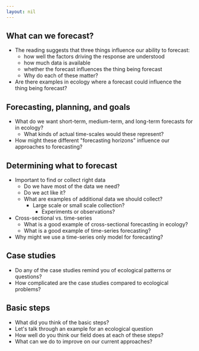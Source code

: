 ```yaml
---
layout: nil
---
```


## What can we forecast?

* The reading suggests that three things influence our ability to forecast:
    * how well the factors driving the response are understood
	* how much data is available
	* whether the forecast influences the thing being forecast
    * Why do each of these matter?
* Are there examples in ecology where a forecast could influence the thing being
  forecast?
  
## Forecasting, planning, and goals

* What do we want short-term, medium-term, and long-term forecasts for in
  ecology?
    * What kinds of actual time-scales would these represent?
* How might these different "forecasting horizons" influence our approaches to
  forecasting?

## Determining what to forecast

* Important to find or collect right data
    * Do we have most of the data we need?
	* Do we act like it?
	* What are examples of additional data we should collect?
	    * Large scale or small scale collection?
            * Experiments or observations?
* Cross-sectional vs. time-series
    * What is a good example of cross-sectional forecasting in ecology?
    * What is a good example of time-series forecasting?
* Why might we use a time-series only model for forecasting?

## Case studies

* Do any of the case studies remind you of ecological patterns or questions?
* How complicated are the case studies compared to ecological problems?

## Basic steps

* What did you think of the basic steps?
* Let's talk through an example for an ecological question
* How well do you think our field does at each of these steps?
* What can we do to improve on our current approaches?
